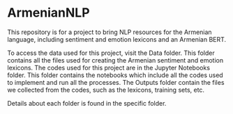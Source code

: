 # ArmenianNLP
This repository is for a project to bring NLP resources for the Armenian language, including sentiment and emotion lexicons and an Armenian BERT.

To access the data used for this project, visit the Data folder. This folder contains all the files used for creating the Armenian sentiment and emotion lexicons. The codes used for this project are in the Jupyter Notebooks folder. This folder contains the notebooks which include all the codes used to implement and run all the processes. The Outputs folder contain the files we collected from the codes, such as the lexicons, training sets, etc.

Details about each folder is found in the specific folder.
